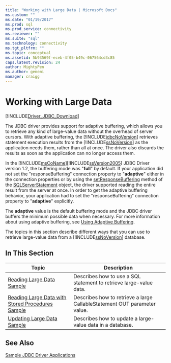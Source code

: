 ```yaml
---
title: "Working with Large Data | Microsoft Docs"
ms.custom: ""
ms.date: "01/19/2017"
ms.prod: sql
ms.prod_service: connectivity
ms.reviewer: ""
ms.suite: "sql"
ms.technology: connectivity
ms.tgt_pltfrm: ""
ms.topic: conceptual
ms.assetid: 5b93569f-eceb-4f05-b49c-067564cd3c85
caps.latest.revision: 24
author: MightyPen
ms.author: genemi
manager: craigg
---
```

# Working with Large Data
[!INCLUDE[Driver_JDBC_Download](../../../includes/driver_jdbc_download.md)]

  The JDBC driver provides support for adaptive buffering, which allows you to retrieve any kind of large-value data without the overhead of server cursors. With adaptive buffering, the [!INCLUDE[jdbcNoVersion](../../../includes/jdbcnoversion_md.md)] retrieves statement execution results from the [!INCLUDE[ssNoVersion](../../../includes/ssnoversion_md.md)] as the application needs them, rather than all at once. The driver also discards the results as soon as the application can no longer access them.  
  
 In the [!INCLUDE[msCoName](../../../includes/msconame_md.md)][!INCLUDE[ssVersion2005](../../../includes/ssversion2005_md.md)] JDBC Driver version 1.2, the buffering mode was "**full**" by default. If your application did not set the "responseBuffering" connection property to "**adaptive**" either in the connection properties or by using the [setResponseBuffering](../../../connect/jdbc/reference/setresponsebuffering-method-sqlserverstatement.md) method of the [SQLServerStatement](../../../connect/jdbc/reference/sqlserverstatement-class.md) object, the driver supported reading the entire result from the server at once. In order to get the adaptive buffering behavior, your application had to set the "responseBuffering" connection property to "**adaptive**" explicitly.  
  
 The **adaptive** value is the default buffering mode and the JDBC driver buffers the minimum possible data when necessary. For more information about using adaptive buffering, see [Using Adaptive Buffering](../../../connect/jdbc/using-adaptive-buffering.md).  
  
 The topics in this section describe different ways that you can use to retrieve large-value data from a [!INCLUDE[ssNoVersion](../../../includes/ssnoversion_md.md)] database.  
  
## In This Section  
  
|Topic|Description|  
|-----------|-----------------|  
|[Reading Large Data Sample](../../../connect/jdbc/reading-large-data-sample.md)|Describes how to use a SQL statement to retrieve large-value data.|  
|[Reading Large Data with Stored Procedures Sample](../../../connect/jdbc/reading-large-data-with-stored-procedures-sample.md)|Describes how to retrieve a large CallableStatement OUT parameter value.|  
|[Updating Large Data Sample](../../../connect/jdbc/updating-large-data-sample.md)|Describes how to update a large-value data in a database.|  
  
## See Also  
 [Sample JDBC Driver Applications](../../../connect/jdbc/sample-jdbc-driver-applications.md)  
  
  
